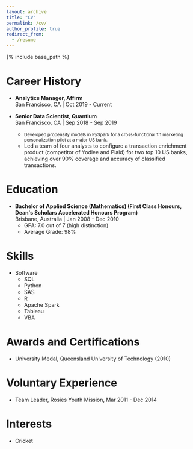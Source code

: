 ```yaml
---
layout: archive
title: "CV"
permalink: /cv/
author_profile: true
redirect_from:
  - /resume
---
```


{% include base_path %}

[//]: # (My current role, since October 2019, is **Analytics Manager** at **Affirm**.)

[//]: # (<embed src="https://drive.google.com/viewerng/viewer?embedded=true&url=https://luke-fitz.github.io/files/Fitzpatrick_Luke_190606.pdf" width="450" height="550">)

Career History
======
* **Analytics Manager, Affirm** \
  San Francisco, CA  |  Oct 2019 - Current

* **Senior Data Scientist, Quantium** \
  San Francisco, CA  | Sep 2018 - Sep 2019
  * <small>Developed propensity models in PySpark for a cross-functional 1:1 marketing personalization pilot at a major US bank.</small>
  * Led a team of four analysts to configure a transaction enrichment product (competitor of Yodlee and Plaid) for two top 10 US banks, achieving over 90% coverage and accuracy of classified transactions.

Education
======
* **Bachelor of Applied Science (Mathematics) (First Class Honours, Dean's Scholars Accelerated Honours Program)** \
  Brisbane, Australia  |  Jan 2008 - Dec 2010
  * GPA: 7.0 out of 7 (high distinction)
  * Average Grade: 98%

Skills
======
* Software
  * SQL
  * Python
  * SAS
  * R
  * Apache Spark
  * Tableau
  * VBA
  
Awards and Certifications
======
* University Medal, Queensland University of Technology (2010)

Voluntary Experience
======
* Team Leader, Rosies Youth Mission, Mar 2011 - Dec 2014

Interests
======
* Cricket

